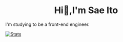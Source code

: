 <h1 align="center">Hi👋,I'm Sae Ito</h1>
I'm studying to be a front-end engineer.

[![Stats](https://github-readme-stats.vercel.app/api?username=sae-github&count_private=true&show_icons=true)](https://github.com/sae-github) 

